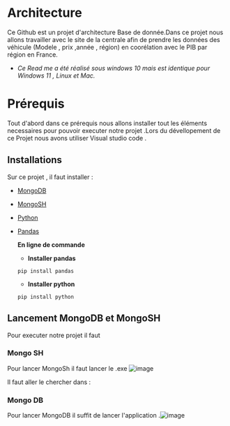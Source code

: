 # Architecture

Ce Github est un projet d'architecture Base de donnée.Dans ce projet nous allons travailler avec le site de la centrale afin de prendre les données des véhicule (Modele , prix ,année , région) en coorélation avec le PIB par région en France. 

* *Ce Read me a été réalisé sous windows 10 mais est identique pour Windows 11 , Linux et Mac.* 

# Prérequis 
Tout d'abord dans ce prérequis nous allons installer tout les éléments necessaires pour pouvoir executer notre projet .Lors du dévellopement de ce Projet nous avons utiliser Visual studio code . 
## Installations

Sur ce projet , il faut installer : 

- [MongoDB](https://www.mongodb.com/try/download/community)
- [MongoSH](https://www.mongodb.com/try/download/shell)
- [Python](https://www.python.org/downloads/)
- [Pandas](https://pandas.pydata.org/pandas-docs/stable/getting_started/install.html)

  **En ligne de commande**
  
  - __Installer pandas__
  ````
  pip install pandas
  
  ````
  
  - __Installer python__

  ````
  pip install python
  ````
  
## Lancement MongoDB et MongoSH
Pour executer notre projet il faut 
### Mongo SH

Pour lancer MongoSh il faut lancer le .exe ![image](https://user-images.githubusercontent.com/118398845/212062370-fc86b674-6c3c-454d-a825-e346e715d4c4.png)

Il faut aller le chercher dans : 

### Mongo DB 

Pour lancer MongoDB il suffit de lancer l'application .![image](https://user-images.githubusercontent.com/118398845/212063294-919a8d34-7a2b-4203-b712-5ee4a5104ec0.png)





  
